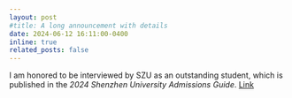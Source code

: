 ```yaml
---
layout: post
#title: A long announcement with details
date: 2024-06-12 16:11:00-0400
inline: true
related_posts: false
---
```


I am honored to be interviewed by SZU as an outstanding student, which is published in the _2024 Shenzhen University Admissions Guide_. [Link](https://book.yunzhan365.com/aeeh/bulw/mobile/index.html)